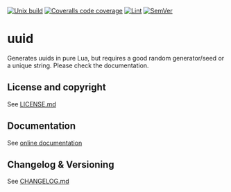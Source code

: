 [![Unix build](https://img.shields.io/github/actions/workflow/status/Tieske/uuid/unix_build.yml?branch=main&label=Unix%20build&logo=linux)](https://github.com/Tieske/uuid/actions/workflows/unix_build.yml)
[![Coveralls code coverage](https://img.shields.io/coveralls/github/Tieske/uuid?logo=coveralls)](https://coveralls.io/github/Tieske/uuid)
[![Lint](https://github.com/Tieske/uuid/workflows/Lint/badge.svg)](https://github.com/Tieske/uuid/actions/workflows/lint.yml)
[![SemVer](https://img.shields.io/github/v/tag/Tieske/uuid?color=brightgreen&label=SemVer&logo=semver&sort=semver)](CHANGELOG.md)

# uuid

Generates uuids in pure Lua, but requires a
good random generator/seed or a unique string. Please check the documentation.

## License and copyright

See [LICENSE.md](LICENSE.md)

## Documentation

See [online documentation](https://Tieske.github.io/uuid/)

## Changelog & Versioning

See [CHANGELOG.md](CHANGELOG.md)
